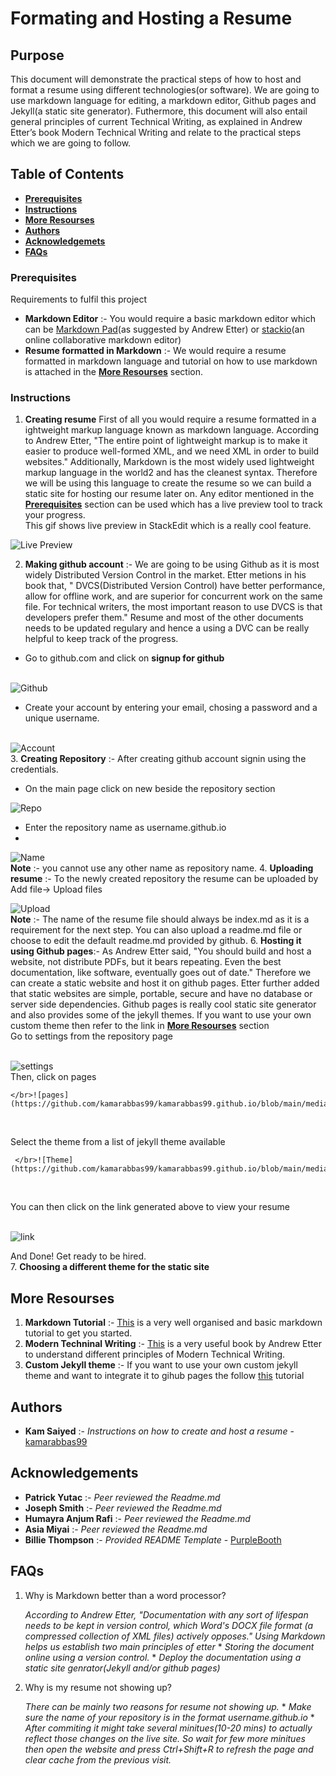 
# Formating and Hosting a Resume

## Purpose
This document will demonstrate the practical steps of how to host and format a resume using different technologies(or software). We are going to use markdown language for editing, a markdown editor, Github pages and Jekyll(a static site generator). Futhermore, this document will also entail general principles of current Technical Writing, as
explained in Andrew Etter’s book Modern Technical Writing and relate to the practical steps which we are going to follow.

## Table of Contents
 * [**Prerequisites**](https://github.com/kamarabbas99/kamarabbas99.github.io/blob/main/README.md#prerequisites)
 * [**Instructions**](https://github.com/kamarabbas99/kamarabbas99.github.io/blob/main/README.md#instructions)
 * [**More Resourses**](https://github.com/kamarabbas99/kamarabbas99.github.io/blob/main/README.md#more-resourses)
 * [**Authors**](https://github.com/kamarabbas99/kamarabbas99.github.io/blob/main/README.md#authors)
 *  [**Acknowledgemets**](https://github.com/kamarabbas99/kamarabbas99.github.io/blob/main/README.md#acknowledgements)
 * [**FAQs**](https://github.com/kamarabbas99/kamarabbas99.github.io/blob/main/README.md#faqs)

### Prerequisites

Requirements to fulfil this project
* **Markdown Editor** :- You would require a basic markdown editor which can be [Markdown Pad](http://www.markdownpad.com/)(as suggested by Andrew Etter) or [stackio](https://stackedit.io/)(an online collaborative markdown editor)
* **Resume formatted in Markdown** :- We would require a resume formatted in markdown language and tutorial on how to use markdown is attached in the [**More Resourses**](https://github.com/kamarabbas99/kamarabbas99.github.io/blob/main/README.md#more-resourses) section.

### Instructions
1. **Creating resume**
First of all you would require a resume formatted in a ightweight markup language known as markdown language. According to Andrew Etter, "The entire point of lightweight markup is to make it easier to produce well-formed XML, and we need XML in order to build websites." Additionally, Markdown is the most widely used lightweight markup language in the world2 and has the cleanest syntax. Therefore we will be using this language to create the resume so we can build a static site for hosting our resume later on. Any editor mentioned in the [**Prerequisites**](https://github.com/kamarabbas99/kamarabbas99.github.io/blob/main/README.md#prerequisites) section can be used which has a live preview tool to track your progress.
</br>This gif shows live preview in StackEdit which is a really cool feature.</br>


![Live Preview](https://github.com/kamarabbas99/kamarabbas99.github.io/blob/main/media/assig1.gif)

2. **Making github account** :- We are going to be using Github as it is most widely Distributed Version Control in the market. Etter metions in his book that, " DVCS(Distributed Version Control) have better performance, allow for offline work, and are superior for concurrent work on the same file. For technical writers, the most important reason to use DVCS is that developers prefer them." Resume and most of the other documents needs to be updated regulary and hence a using a DVC can be really helpful to keep track of the progress.</br>
  *  Go to github.com and click on **signup for github**


  </br>![Github](https://github.com/kamarabbas99/kamarabbas99.github.io/blob/main/media/Screenshot%202021-11-02%20175305.png)
</br>
  * Create your account by entering your email, chosing a password and a unique username.


  </br>![Account](https://github.com/kamarabbas99/kamarabbas99.github.io/blob/main/media/Screenshot%202021-11-02%20175740.png)
  </br>
3. **Creating Repository** :- After creating github account signin using the credentials.</br>  
   * On the main page click on new beside the repository section
    </br>
    
    
   ![Repo](https://github.com/kamarabbas99/kamarabbas99.github.io/blob/main/media/Screenshot%202021-11-02%20180053.png)
   </br>
   * Enter the repository name as username.github.io
   * </br>


   ![Name](https://github.com/kamarabbas99/kamarabbas99.github.io/blob/main/media/assig2.gif)
  </br>   **Note** :- you cannot use any other name as repository name.
4. **Uploading resume** :- To the newly created repository the resume can be uploaded by Add file-> Upload files</br>


![Upload](https://github.com/kamarabbas99/kamarabbas99.github.io/blob/main/media/assig3.gif)
</br>
   **Note** :- The name of the resume file should always be index.md as it is a requirement for the next step.
You can also upload a readme.md file or choose to edit the default readme.md provided by github.
6. **Hosting it using Github pages**:- As Andrew Etter said, "You should build and host a website, not distribute PDFs, but it bears repeating. Even the best documentation, like software, eventually goes out of date." Therefore we can create a static website and host it on github pages. Etter further added that static websites are simple, portable, secure and have no database or server side dependencies. Github pages is really cool static site generator and also provides some of the jekyll themes. If you want to use your own custom theme then refer to the link in  [**More Resourses**](https://github.com/kamarabbas99/kamarabbas99.github.io/blob/main/README.md#more-resourses) section</br>
  Go to settings from the repository page
  
  
  </br>![settings](https://github.com/kamarabbas99/kamarabbas99.github.io/blob/main/media/S4.png)
  </br>
  Then, click on pages
  
  
    </br>![pages](https://github.com/kamarabbas99/kamarabbas99.github.io/blob/main/media/S5.png)
</br>


   Select the theme from a list of jekyll theme available
   
   
     </br>![Theme](https://github.com/kamarabbas99/kamarabbas99.github.io/blob/main/media/assig4.gif)
</br>
   
   You can then click on the link generated above to view your resume
   
   
   </br>![link](https://github.com/kamarabbas99/kamarabbas99.github.io/blob/main/media/Screenshot%202021-11-02%20195121.png)
   </br>
   
   
   And Done! Get ready to be hired.</br>
7. **Choosing a different theme for the static site** 

## More Resourses

1. **Markdown Tutorial** :- [This](https://www.markdowntutorial.com/) is a very well organised and basic markdown tutorial to get you started.
2. **Modern Techninal Writing** :- [This](https://www.amazon.ca/Modern-Technical-Writing-Introduction-Documentation-ebook/dp/B01A2QL9SS) is a very useful book by Andrew Etter to understand different principles of Modern Technical Writing.
3. **Custom Jekyll theme** :-  If you want to use your own custom jekyll theme and want to integrate it to gihub pages the follow [this](https://docs.github.com/en/pages/setting-up-a-github-pages-site-with-jekyll/adding-a-theme-to-your-github-pages-site-using-jekyll) tutorial

## Authors

- **Kam Saiyed** :- *Instructions on how to create and host a resume* -
    [kamarabbas99](https://github.com/kamarabbas99)
    
## Acknowledgements
 - **Patrick Yutac** :- *Peer reviewed the Readme.md* 
- **Joseph Smith** :- *Peer reviewed the Readme.md* 
 - **Humayra Anjum Rafi** :- *Peer reviewed the Readme.md* 
 - **Asia Miyai** :- *Peer reviewed the Readme.md* 
 - **Billie Thompson** :- *Provided README Template* - [PurpleBooth](https://github.com/PurpleBooth)

## FAQs

1. Why is Markdown better than a word
processor?</br>  

	 _According to Andrew Etter, "Documentation with any sort of lifespan needs to be kept in version control, which Word's DOCX file format (a compressed collection of XML files) actively opposes." Using Markdown helps us establish two main principles of etter_
	    * _Storing the document online using a version control._
	    *  _Deploy the documentation using a static site genrator(Jekyll and/or github pages)_

2. Why is my resume not showing up?</br>  

	_There can be mainly two reasons for resume not showing up._
	   * _Make sure the name of your repository is in the format username.github.io_ 
	    * _After commiting it might take several minitues(10-20 mins) to actually reflect those changes on the live site. So wait for few more minitues then open the website and press Ctrl+Shift+R to refresh the page and clear cache from the previous visit._
